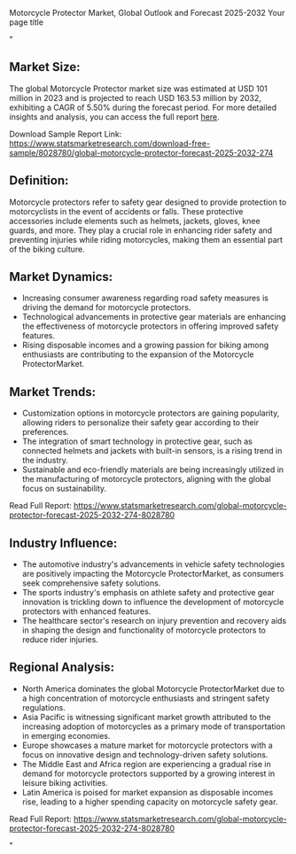 Motorcycle Protector Market, Global Outlook and Forecast 2025-2032 Your page title

"<h2>Market Size:</h2>
<p>The global Motorcycle Protector market size was estimated at USD 101 million in 2023 and is projected to reach USD 163.53 million by 2032, exhibiting a CAGR of 5.50% during the forecast period. For more detailed insights and analysis, you can access the full report <a href='https://www.statsmarketresearch.com/global-motorcycle-protector-forecast-2025-2032-274-8028780'>here</a>.</p>
<p>Download Sample Report Link: <a href='https://www.statsmarketresearch.com/download-free-sample/8028780/global-motorcycle-protector-forecast-2025-2032-274'>https://www.statsmarketresearch.com/download-free-sample/8028780/global-motorcycle-protector-forecast-2025-2032-274</a></p>

<h2>Definition:</h2>
<p>Motorcycle protectors refer to safety gear designed to provide protection to motorcyclists in the event of accidents or falls. These protective accessories include elements such as helmets, jackets, gloves, knee guards, and more. They play a crucial role in enhancing rider safety and preventing injuries while riding motorcycles, making them an essential part of the biking culture.</p>

<h2>Market Dynamics:</h2>
<ul>
  <li>Increasing consumer awareness regarding road safety measures is driving the demand for motorcycle protectors.</li>
  <li>Technological advancements in protective gear materials are enhancing the effectiveness of motorcycle protectors in offering improved safety features.</li>
  <li>Rising disposable incomes and a growing passion for biking among enthusiasts are contributing to the expansion of the Motorcycle ProtectorMarket.</li>
</ul>

<h2>Market Trends:</h2>
<ul>
  <li>Customization options in motorcycle protectors are gaining popularity, allowing riders to personalize their safety gear according to their preferences.</li>
  <li>The integration of smart technology in protective gear, such as connected helmets and jackets with built-in sensors, is a rising trend in the industry.</li>
  <li>Sustainable and eco-friendly materials are being increasingly utilized in the manufacturing of motorcycle protectors, aligning with the global focus on sustainability.</li>
</ul>
<p>Read Full Report: <a href='https://www.statsmarketresearch.com/global-motorcycle-protector-forecast-2025-2032-274-8028780'>https://www.statsmarketresearch.com/global-motorcycle-protector-forecast-2025-2032-274-8028780</a></p>

<h2>Industry Influence:</h2>
<ul>
  <li>The automotive industry's advancements in vehicle safety technologies are positively impacting the Motorcycle ProtectorMarket, as consumers seek comprehensive safety solutions.</li>
  <li>The sports industry's emphasis on athlete safety and protective gear innovation is trickling down to influence the development of motorcycle protectors with enhanced features.</li>
  <li>The healthcare sector's research on injury prevention and recovery aids in shaping the design and functionality of motorcycle protectors to reduce rider injuries.</li>
</ul>

<h2>Regional Analysis:</h2>
<ul>
  <li>North America dominates the global Motorcycle ProtectorMarket due to a high concentration of motorcycle enthusiasts and stringent safety regulations.</li>
  <li>Asia Pacific is witnessing significant market growth attributed to the increasing adoption of motorcycles as a primary mode of transportation in emerging economies.</li>
  <li>Europe showcases a mature market for motorcycle protectors with a focus on innovative design and technology-driven safety solutions.</li>
  <li>The Middle East and Africa region are experiencing a gradual rise in demand for motorcycle protectors supported by a growing interest in leisure biking activities.</li>
  <li>Latin America is poised for market expansion as disposable incomes rise, leading to a higher spending capacity on motorcycle safety gear.</li>
</ul>
<p>Read Full Report: <a href='https://www.statsmarketresearch.com/global-motorcycle-protector-forecast-2025-2032-274-8028780'>https://www.statsmarketresearch.com/global-motorcycle-protector-forecast-2025-2032-274-8028780</a></p>"
